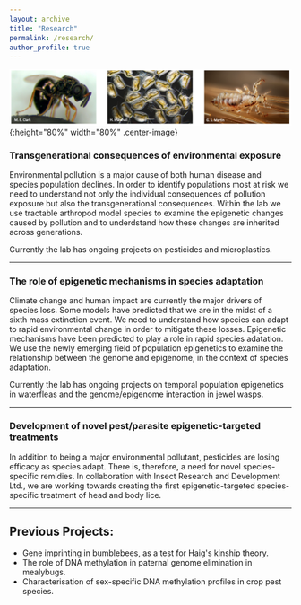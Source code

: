```yaml
---
layout: archive
title: "Research"
permalink: /research/
author_profile: true
---
```


![species](files/species.png){:height="80%" width="80%" .center-image} 

<h3>Transgenerational consequences of environmental exposure</h3>
Environmental pollution is a major cause of both human disease and species population declines. In order to identify populations most at risk we need to understand not only the individual consequences of pollution exposure but also the transgenerational consequences. Within the lab we use tractable arthropod model species to examine the epigenetic changes caused by pollution and to underdstand how these changes are inherited across generations. 

Currently the lab has ongoing projects on pesticides and microplastics.

---

<h3>The role of epigenetic mechanisms in species adaptation</h3>
Climate change and human impact are currently the major drivers of species loss. Some models have predicted that we are in the midst of a sixth mass extinction event. We need to understand how species can adapt to rapid environmental change in order to mitigate these losses. Epigenetic mechanisms have been predicted to play a role in rapid species adatation. We use the newly emerging field of population epigenetics to examine the relationship between the genome and epigenome, in the context of species adaptation.

Currently the lab has ongoing projects on temporal population epigenetics in waterfleas and the genome/epigenome interaction in jewel wasps.

---

<h3>Development of novel pest/parasite epigenetic-targeted treatments</h3>
In addition to being a major environmental pollutant, pesticides are losing efficacy as species adapt. There is, therefore, a need for novel species-specific remidies. In collaboration with Insect Research and Development Ltd., we are working towards creating the first epigenetic-targeted species-specific treatment of head and body lice. 

---

<h2>Previous Projects:</h2>

- Gene imprinting in bumblebees, as a test for Haig's kinship theory.
- The role of DNA methylation in paternal genome elimination in mealybugs.
- Characterisation of sex-specific DNA methylation profiles in crop pest species.